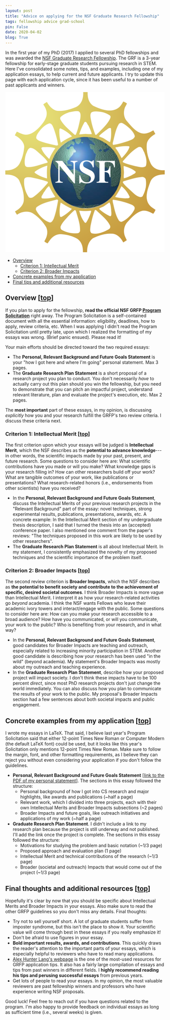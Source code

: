 ```yaml
---
layout: post
title: "Advice on applying for the NSF Graduate Research Fellowship"
tags: fellowship advice grad-school
pin: False
date: 2020-04-02
blog: True
---
```


In the first year of my PhD (2017) I applied to several PhD fellowships and was awarded the <a href="https://www.nsfgrfp.org/" target="_blank">NSF Graduate Research Fellowship</a>.
The GRF is a 3-year fellowship for early-stage graduate students pursuing research in STEM. 
Here I've consolidated some notes, tips, and examples, including one of my application essays, to help current and future applicants.
I try to update this page with each application cycle,  since it has been useful to a number of past applicants and winners.

<img src="/assets/img/nsf.png" class="img-v-small" />

- [Overview](#overview)
  - [Criterion 1: Intellectual Merit](#intellectual-merit)
  - [Criterion 2: Broader Impacts](#broader-impacts)
- [Concrete examples from my application](#my-application)
- [Final tips and additional resources](#final-thoughts)

## <a name="overview">Overview</a> [<a href="#top">top</a>]


If you  plan to apply for the fellowship, 
 __read the official NSF GRFP <a href="https://www.nsf.gov/pubs/2019/nsf19590/nsf19590.htm" target="_blank">Program Solicitation</a>__ right away.
 The Program Solicitation is a self-contained document with all the essential information: eligibility, deadlines, how to apply, review criteria, etc.
When I was applying I didn't read the Program Solicitation until pretty late, upon which I realized the formatting of my essays was wrong.
(Brief panic ensued).
Please read it!

Your main efforts should be directed toward the two required essays:

- The __Personal, Relevant Background and Future Goals Statement__ is your "how I got here and where I'm going" personal statement. Max 3 pages.
- The __Graduate Research Plan Statement__ is a short proposal of a research project you plan to conduct. 
You don't necessarily _have_ to actually carry out this plan should you win the fellowship, but you need to demonstrate that you can pitch an impactful project, understand relevant literature, plan and evaluate the project's execution, etc. Max 2 pages.

The __most important__ part of these essays, in my opinion, is discussing _explicitly_ how you and your research fulfill the GRFP's two review criteria.
I discuss these criteria next.

### <a name="intellectual-merit">Criterion 1: Intellectual Merit</a> [<a href="#top">top</a>]


The first criterion upon which your essays will be judged is __Intellectual Merit__, which the NSF describes as the __potential to advance knowledge__---in other words, the scientific impacts made by your past, present, and future research.
Some questions to consider here are:
What scientific contributions have you made or will you make? 
What knowledge gaps is your research filling in?
How can other researchers build off your work?
What are tangible outcomes of your work, like publications or presentations?
What research-related honors (i.e., endorsements from other scientists) have you received?

- In the __Personal, Relevant Background and Future Goals Statement__, discuss the Intellectual Merits of your previous research projects in the "Relevant Background" part of the essay: novel techniques, strong experimental results, publications, presentations, awards, etc.
A concrete example: In the Intellectual Merit section of my undergraduate thesis description, I said that I turned the thesis into an (accepted) conference paper. I also mentioned one comment from the paper's reviews:
"The techniques proposed in this work are likely to be used by other researchers".
- The __Graduate Research Plan Statement__ is all about Intellectual Merit. 
In my statement, I consistently emphasized the novelty of my proposed techniques and the scientific importance of the problem itself.


### <a name="broader-impacts">Criterion 2: Broader Impacts</a> [<a href="#top">top</a>]


The second review criterion is __Broader Impacts__, which the NSF describes as __the potential to benefit society and contribute to the achievement of specific, desired societal outcomes__.
I think Broader Impacts is more vague than Intellectual Merit.
I interpret it as how your research-related activities go  _beyond_ academia.
I think the NSF wants Fellows who leave their academic ivory towers and interact/engage with the public.
Some questions to consider here are:
How can you make your research accessible to a broad audience?
How have you communicated, or will you communicate, your work to the public?
Who is benefiting from your research, and in what way? 

- In the __Personal, Relevant Background and Future Goals Statement__, good candidates for Broader Impacts are teaching and outreach, especially related to increasing minority participation in STEM.
Another good candidate is describing how your research has been used "in the wild" (beyond academia).
My statement's Broader Impacts was mostly about my outreach and teaching experience.
- In the __Graduate Research Plan Statement__, describe how your proposed project will impact society.
I don't think these impacts have to be 100 percent _direct_, since  most PhD research projects don't just change the world immediately.
You can also discuss how you plan to communicate the results of your work to the public.
My proposal's Broader Impacts section had a few sentences about both societal impacts and public engagement.

## <a name="my-application">Concrete examples from my application</a> [<a href="#top">top</a>]


I wrote my essays in LaTeX. 
That said,
I believe last year's Program Solicitation said that either 12-point Times New Roman or Computer Modern (the default LaTeX font) could be used, but it looks like this year's Solicitation only mentions 12-point Times New Roman.
Make sure to follow the margin, font, and other formatting requirements, as I believe they can reject you without even considering your application if you don't follow the guidelines.

- __Personal, Relevant Background and Future Goals Statement__ [<a href="/assets/pdf/nsf-personal.pdf" target="_blank">link to the PDF of my personal statement</a>]. The sections in this essay followed the structure:
  - Personal background of how I got into CS research and major highlights, like awards and publications (~half a page)
  - Relevant work, which I divided into three projects, each with their own Intellectual Merits and Broader Impacts subsections (~2 pages)
  - Broader Impacts and future goals, like outreach initiatives and applications of my work (~half a page)
- __Graduate Research Plan Statement__. I didn't include a link to my research plan because the project is still underway and not published. I'll add the link once the project is complete. 
The sections in this essay followed the structure:
  - Motivations for studying the problem and basic notation (~1/3 page)
  - Proposed approach and evaluation plan (1 page)
  - Intellectual Merit and technical contributions of the research (~1/3 page)
  - Broader (societal and outreach) Impacts that would come out of the project (~1/3 page)

## <a name="final-thoughts">Final thoughts and additional resources</a> [<a href="#top">top</a>]


Hopefully it's clear by now that you should be specific about  Intellectual Merits and Broader Impacts in your essays.
Also make sure to read the other GRFP guidelines so you don't miss any details.
Final thoughts:

- Try not to sell yourself short. A lot of graduate students suffer from imposter syndrome, but this isn't the place to show it. Your scientific value will come through best in these essays if you really emphasize it!
- Don't be afraid to use figures in your essay.
- __Bold important results, awards, and contributions__. This quickly draws the reader's attention to the important parts of your essays, which is especially helpful to reviewers who have to read many applications.
- <a href="http://www.alexhunterlang.com/nsf-fellowship" target="_blank">Alex Hunter Lang's webpage</a> is the one of the most-used resources for GRFP application tips. It also has a fairly large compilation of essays and tips from past winners in different fields. I __highly recommend reading his tips and perusing successful essays__ from previous years.
- Get lots of people to read your essays. In my opinion, the most valuable reviewers are past fellowship winners and professors who have experience writing NSF proposals.

Good luck! Feel free to reach out if you have questions related to the program.
I'm also happy to provide feedback on individual essays as long as sufficient time (i.e., several weeks) is given.
